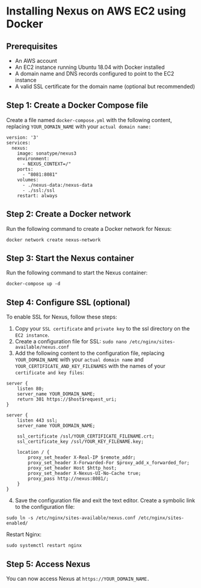 # Installing Nexus on AWS EC2 using Docker

## Prerequisites

- An AWS account
- An EC2 instance running Ubuntu 18.04 with Docker installed
- A domain name and DNS records configured to point to the EC2 instance
- A valid SSL certificate for the domain name (optional but recommended)
## Step 1: Create a Docker Compose file

Create a file named `docker-compose.yml` with the following content, replacing `YOUR_DOMAIN_NAME` with your `actual domain name:`

```
version: '3'
services:
  nexus:
    image: sonatype/nexus3
    environment:
      - NEXUS_CONTEXT=/"
    ports:
      - "8081:8081"
    volumes:
      - ./nexus-data:/nexus-data
      - ./ssl:/ssl
    restart: always
```

## Step 2: Create a Docker network

Run the following command to create a Docker network for Nexus:

```
docker network create nexus-network
```

## Step 3: Start the Nexus container

Run the following command to start the Nexus container:

```
docker-compose up -d
```

## Step 4: Configure SSL (optional)

To enable SSL for Nexus, follow these steps:

1. Copy your `SSL certificate` and `private key` to the ssl directory on the `EC2 instance`.
2. Create a configuration file for SSL: `sudo nano /etc/nginx/sites-available/nexus.conf`
3. Add the following content to the configuration file, replacing `YOUR_DOMAIN_NAME` with your `actual domain name` and `YOUR_CERTIFICATE_AND_KEY_FILENAMES` with the names of your `certificate and key files`:

```
server {
    listen 80;
    server_name YOUR_DOMAIN_NAME;
    return 301 https://$host$request_uri;
}

server {
    listen 443 ssl;
    server_name YOUR_DOMAIN_NAME;

    ssl_certificate /ssl/YOUR_CERTIFICATE_FILENAME.crt;
    ssl_certificate_key /ssl/YOUR_KEY_FILENAME.key;

    location / {
        proxy_set_header X-Real-IP $remote_addr;
        proxy_set_header X-Forwarded-For $proxy_add_x_forwarded_for;
        proxy_set_header Host $http_host;
        proxy_set_header X-Nexus-UI-No-Cache true;
        proxy_pass http://nexus:8081/;
    }
}
```
4. Save the configuration file and exit the text editor.
Create a symbolic link to the configuration file: 

```
sudo ln -s /etc/nginx/sites-available/nexus.conf /etc/nginx/sites-enabled/
```
Restart Nginx: 
```
sudo systemctl restart nginx
```
## Step 5: Access Nexus

You can now access Nexus at `https://YOUR_DOMAIN_NAME.`